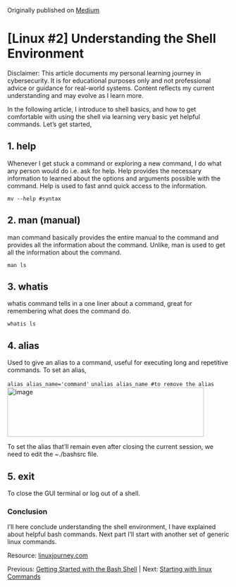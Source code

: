 Originally published on [Medium](https://medium.com/@aarya-sarfare/linux-2-understanding-the-shell-environment-8366cc22703d)

<h1>[Linux #2] Understanding the Shell Environment</h1>

Disclaimer: This article documents my personal learning journey in cybersecurity. It is for educational purposes only and not professional advice or guidance for real-world systems. Content reflects my current understanding and may evolve as I learn more.

In the following article, I introduce to shell basics, and how to get comfortable with using the shell via learning very basic yet helpful commands. Let’s get started,

<h2>1. help</h2>
Whenever I get stuck a command or exploring a new command, I do what any person would do i.e. ask for help. Help provides the necessary information to learned about the options and arguments possible with the command. Help is used to fast annd quick access to the information.

`mv --help #syntax`

<h2>2. man (manual)</h2>

man command basically provides the entire manual to the command and provides all the information about the command. Unlike, man is used to get all the information about the command.

`man ls`

<h2>3. whatis</h2>

whatis command tells in a one liner about a command, great for remembering what does the command do.

`whatis ls`

<h2>4. alias</h2>

Used to give an alias to a command, useful for executing long and repetitive commands. To set an alias,

`alias alias_name='command'`
`unalias alias_name #to remove the alias`
<br>
<img width="446" height="112" alt="image" src="https://github.com/user-attachments/assets/bb185877-9a8b-4c04-aebd-f3ebdaa117ac" />

To set the alias that’ll remain even after closing the current session, we need to edit the ~./bashsrc file.

<h2>5. exit</h2>

To close the GUI terminal or log out of a shell.

<h3>Conclusion</h3>
I’ll here conclude understanding the shell environment, I have explained about helpful bash commands. Next part I’ll start with another set of generic linux commands.

Resource: [linuxjourney.com](https://linuxjourney.com/)

Previous: [Getting Started with the Bash Shell](https://github.com/aarya095/cyber-blog/blob/main/linux_series/%5BLinux%20%231%5D%20Getting%20Started%20with%20the%20Bash%20Shell.md) | Next: [Starting with linux Commands](https://github.com/aarya095/cyber-blog/blob/main/linux_series/%5BLinux%20%233%5D%20Starting%20with%20linux%20Commands.md)
